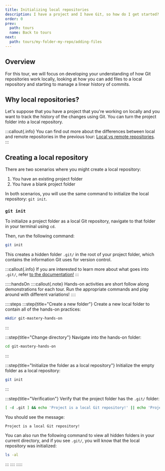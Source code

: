 ```yaml
---
title: Initializing local repositories
description: I have a project and I have Git, so how do I get started?
order: 0
prev:
  path: tours
  name: Back to tours
next:
  path: tours/my-folder-my-repo/adding-files
---
```


## Overview

For this tour, we will focus on developing your understanding of how Git repositories work locally, looking at how you can add files to a local repository and starting to manage a linear history of commits.

## Why local repositories?

Let's suppose that you have a project that you're working on locally and you want to track the history of the changes using Git. You can turn the project folder into a local repository.

:::callout{.info}
You can find out more about the differences between local and remote repositories in the previous tour: [Local vs remote repositories](/learning-lab/tours/introduction/local-vs-remote-repositories).
:::

## Creating a local repository

There are two scenarios where you might create a local repository:

1. You have an existing project folder
2. You have a blank project folder

In both scenarios, you will use the same command to initialize the local repository: `git init`.

### `git init`

To initialize a project folder as a local Git repository, navigate to that folder in your terminal using `cd`.

Then, run the following command:

```bash
git init
```

This creates a hidden folder `.git/` in the root of your project folder, which contains the information Git uses for version control.

:::callout{.info}
If you are interested to learn more about what goes into `.git/`, refer [to the documentation!](https://git-scm.com/docs/gitrepository-layout)
:::

:::::handsOn
::::callout{.note}
Hands-on activities are short follow along demonstrations for each tour. Run the appropriate commands and play around with different variations!
::::

::::steps
:::step{title="Create a new folder"}
Create a new local folder to contain all of the hands-on practices:

```bash
mkdir git-mastery-hands-on
```

:::

:::step{title="Change directory"}
Navigate into the hands-on folder:

```bash
cd git-mastery-hands-on
```

:::

:::step{title="Initialize the folder as a local repository"}
Initialize the empty folder as a local repository:

```bash
git init
```

:::

:::step{title="Verification"}
Verify that the project folder has the `.git/` folder:

```bash
[ -d .git ] && echo 'Project is a local Git repository!' || echo 'Project is not a local Git repository...'
```

You should see the message:

```text
Project is a local Git repository!
```

You can also run the following command to view all hidden folders in your current directory, and if you see `.git/`, you will know that the local repository was initialized:

```bash
ls -al
```

:::
::::
:::::
